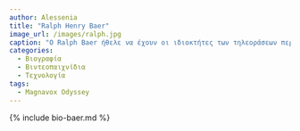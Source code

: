 ```yaml
---
author: Alessenia
title: "Ralph Henry Baer"
image_url: /images/ralph.jpg
caption: "O Ralph Baer ήθελε να έχουν οι ιδιοκτήτες των τηλεοράσεων περισσότερες δυνατότες και για αυτό δημιούργησε την πρώτη οικιακή κονσόλα βιντεοπαιχνιδιών"
categories:
  - Βιογραφία 
  - Βιντεοπαιχνίδια
  - Τεχνολογία
tags:
  - Magnavox Odyssey
---
```


{% include bio-baer.md %}
